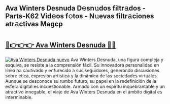 ## Ava Winters Desnuda D𝚎sn𝚞dos filtr𝚊dos - Parts-K62 Vid𝚎os f𝚘tos - N𝚞evas filtr𝚊ciones atr𝚊ctivas Magcp

# <h2><a href="http://mb10p0.tromn.icu/?c=Ava+Winters+Desnuda">🔗👉👉👉 Ava Winters Desnuda 🔗🔗</a></h2>

[![Ava Winters Desnuda nuevo](https://i.imgur.com/pEAQMta.gif)](http://mb10p0.tromn.icu/?c=Ava+Winters+Desnuda)
Ava Winters Desnuda, una figura compleja y esquiva, se resiste a la comprensión fácil. Su innovadora personalidad en línea ha cautivado y enfurecido a sus seguidores, generando discusiones sobre ética, expresión artística y la dinámica de las sociedades virtuales. Aunque se desconoce su rumbo futuro, su papel en la redefinición de la esfera digital es incuestionable. Armado con un espíritu inquebrantable y un atractivo innegable, el viaje de Ava Winters Desnuda en el ámbito digital es interminable.
